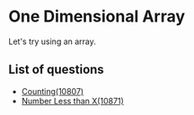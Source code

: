 One Dimensional Array
====================
Let's try using an array.

List of questions
------------------

- [Counting(10807)](https://github.com/yoru4890/coding_test/blob/main/baekjoon/one-dimensional%20array/10807.md)
- [Number Less than X(10871)](https://github.com/yoru4890/coding_test/blob/main/baekjoon/one-dimensional%20array/10871.md)
